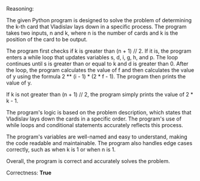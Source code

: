Reasoning:

The given Python program is designed to solve the problem of determining the k-th card that Vladislav lays down in a specific process. The program takes two inputs, n and k, where n is the number of cards and k is the position of the card to be output.

The program first checks if k is greater than (n + 1) // 2. If it is, the program enters a while loop that updates variables s, d, i, g, h, and p. The loop continues until s is greater than or equal to k and d is greater than 0. After the loop, the program calculates the value of f and then calculates the value of y using the formula 2 ** (i - 1) * (2 * f - 1). The program then prints the value of y.

If k is not greater than (n + 1) // 2, the program simply prints the value of 2 * k - 1.

The program's logic is based on the problem description, which states that Vladislav lays down the cards in a specific order. The program's use of while loops and conditional statements accurately reflects this process.

The program's variables are well-named and easy to understand, making the code readable and maintainable. The program also handles edge cases correctly, such as when k is 1 or when n is 1.

Overall, the program is correct and accurately solves the problem.

Correctness: **True**